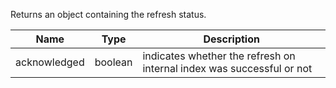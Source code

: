 Returns an object containing the refresh status.

| Name | Type | Description
|------|------|-------------
| acknowledged | boolean | indicates whether the refresh on internal index was successful or not
